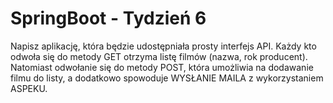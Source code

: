# SpringBoot - Tydzień 6
Napisz aplikację, która będzie udostępniała prosty interfejs API. 
Każdy kto odwoła się do metody GET otrzyma listę filmów (nazwa, rok producent). 
Natomiast odwołanie się do metody POST, która umożliwia na dodawanie filmu do listy, 
a dodatkowo spowoduje WYSŁANIE MAILA z wykorzystaniem ASPEKU.
